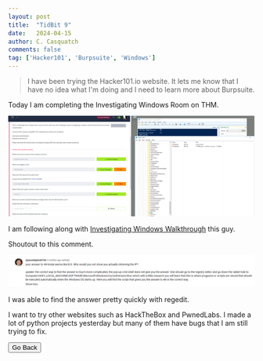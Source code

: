 ```yaml
---
layout: post
title:  "TidBit 9"
date:   2024-04-15
author: C. Casquatch
comments: false
tag: ['Hacker101', 'Burpsuite', 'Windows']
---
```


> I have been trying the Hacker101.io website. It lets me know that I have no idea what I'm doing and I need to learn more about Burpsuite. 

Today I am completing the Investigating Windows Room on THM. 

![Photo1](https://github.com/CyberCasquatch/cybercasquatch.github.io/blob/main/assets/images/9/Picture1.png)

I am following along with [Investigating Windows Walkthrough](https://www.youtube.com/watch?v=s6bt835oZrA) this guy. 

Shoutout to this comment.

![Photo2](https://github.com/CyberCasquatch/cybercasquatch.github.io/blob/main/assets/images/9/Picture2.png)

I was able to find the answer pretty quickly with regedit. 

I want to try other websites such as HackTheBox and PwnedLabs. 
I made a lot of python projects yesterday but many of them have bugs that I am still trying to fix.

<button onclick="history.back()">Go Back</button>

